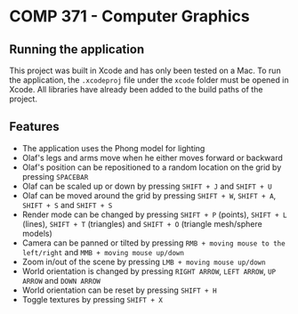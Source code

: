 # COMP 371 - Computer Graphics

## Running the application
This project was built in Xcode and has only been tested on a Mac. To run the application, the `.xcodeproj` file under the `xcode` folder must be opened in Xcode. All libraries have already been added to the build paths of the project.

## Features
- The application uses the Phong model for lighting
- Olaf's legs and arms move when he either moves forward or backward
- Olaf's position can be repositioned to a random location on the grid by pressing `SPACEBAR`
- Olaf can be scaled up or down by pressing `SHIFT + J` and `SHIFT + U`
- Olaf can be moved around the grid by pressing `SHIFT + W`, `SHIFT + A`, `SHIFT + S` and `SHIFT + S`
- Render mode can be changed by pressing `SHIFT + P` (points), `SHIFT + L` (lines), `SHIFT + T` (triangles) and `SHIFT + O` (triangle mesh/sphere models)
- Camera can be panned or tilted by pressing `RMB + moving mouse to the left/right` and `MMB + moving mouse up/down`
- Zoom in/out of the scene by pressing `LMB + moving mouse up/down`
- World orientation is changed by pressing `RIGHT ARROW`, `LEFT ARROW`, `UP ARROW` and `DOWN ARROW`
- World orientation can be reset by pressing `SHIFT + H`
- Toggle textures by pressing `SHIFT + X`
